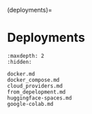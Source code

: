 (deployments)=
# Deployments
```{toctree}
:maxdepth: 2
:hidden:

docker.md
docker_compose.md
cloud_providers.md
from_depelopment.md
huggingface-spaces.md
google-colab.md
```
